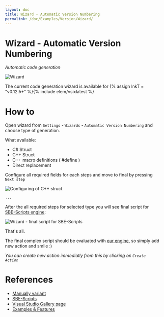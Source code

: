 ```yaml
---
layout: doc
title: Wizard - Automatic Version Numbering
permalink: /doc/Examples/Version/Wizard/
---
```

# Wizard - Automatic Version Numbering

*Automatic code generation*

![Wizard]({{site.docp}}/Resources/examples/wizard/version/type.png)

The current code generation wizard is available for {% assign lnkT = "v0.12.5+" %}{% include elem/vsixlatest %}

# How to

Open wizard from `Settings` - `Wizards` - `Automatic Version Numbering` and choose type of generation.

What available:

* C# Struct
* C++ Struct
* C++ macro definitions ( #define )
* Direct replacement

Configure all required fields for each steps and move to final by pressing `Next step`

![Configuring of C++ struct]({{site.docp}}/Resources/examples/wizard/version/struct.png)

`...`

After the all required steps for selected type you will see final script for [SBE-Scripts engine]({{site.docp}}/Scripts/SBE-Scripts/):

![Wizard - final script for SBE-Scripts]({{site.docp}}/Resources/examples/wizard/version/final.png)

That's all. 

The final complex script should be evaluated with [our engine]({{site.docp}}/Scripts/SBE-Scripts/), so simply add new action and smile :)

*You can create new action immediatly from this by clicking on `Create Action`*

# References

* [Manually variant](../Manually/)
* [SBE-Scripts]({{site.docp}}/Scripts/SBE-Scripts/)
* [Visual Studio Gallery page](http://visualstudiogallery.msdn.microsoft.com/0d1dbfd7-ed8a-40af-ae39-281bfeca2334/)
* [Examples & Features]({{site.docp}}/Examples/)
